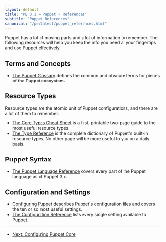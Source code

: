 ```yaml
---
layout: default
title: "PE 3.1 » Puppet » References"
subtitle: "Puppet References"
canonical: "/pe/latest/puppet_references.html"
---
```


Puppet has a lot of moving parts and a lot of information to remember. The following resources will help you keep the info you need at your fingertips and use Puppet effectively.

Terms and Concepts
-----

* [The Puppet Glossary](/references/glossary.html) defines the common and obscure terms for pieces of the Puppet ecosystem.


Resource Types
-----

Resource types are the atomic unit of Puppet configurations, and there are a lot of them to remember.

* [The Core Types Cheat Sheet](/puppet_core_types_cheatsheet.pdf) is a fast, printable two-page guide to the most useful resource types.
* [The Type Reference](/puppet/3.3/reference/type.html) is the complete dictionary of Puppet's built-in resource types. No other page will be more useful to you on a daily basis.


Puppet Syntax
-----

* [The Puppet Language Reference](/puppet/3/reference/lang_summary.html) covers every part of the Puppet language as of Puppet 3.x.


Configuration and Settings
-----

* [Configuring Puppet](/puppet/3.6/reference/config_about_settings.html) describes Puppet's configuration files and covers the ten or so most useful settings.
* [The Configuration Reference](/puppet/3.3/reference/configuration.html) lists every single setting available to Puppet.

* * *

- [Next: Configuring Puppet Core](./puppet_config.html)
